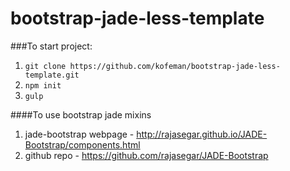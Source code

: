 # bootstrap-jade-less-template

###To start project:

1. `git clone https://github.com/kofeman/bootstrap-jade-less-template.git`
2. `npm init`
3. `gulp`

####To use bootstrap jade mixins 

1. jade-bootstrap webpage - http://rajasegar.github.io/JADE-Bootstrap/components.html
2. github repo - https://github.com/rajasegar/JADE-Bootstrap
